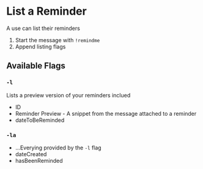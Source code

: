 # List a Reminder

A use can list their reminders

1.  Start the message with `!remindme`
1.  Append listing flags

## Available Flags

### `-l`

Lists a preview version of your reminders inclued

* ID
* Reminder Preview - A snippet from the message attached to a reminder
* dateToBeReminded

### `-la`

* ...Everying provided by the `-l` flag
* dateCreated
* hasBeenReminded
